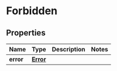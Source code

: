 
# Forbidden

## Properties
Name | Type | Description | Notes
------------ | ------------- | ------------- | -------------
**error** | [**Error**](Error.md) |  | 



